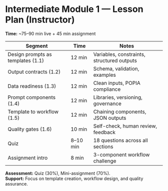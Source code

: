 # Intermediate Module 1 — Lesson Plan (Instructor)

**Time:** ~75–90 min live + 45 min assignment

| Segment                           | Time     | Notes                                      |
| --------------------------------- | -------- | ------------------------------------------ |
| Design prompts as templates (1.1) | 12 min   | Variables, constraints, structured outputs |
| Output contracts (1.2)            | 12 min   | Schema, validation, examples               |
| Data readiness (1.3)              | 12 min   | Clean inputs, POPIA compliance             |
| Prompt components (1.4)           | 12 min   | Libraries, versioning, governance          |
| Template to workflow (1.5)        | 12 min   | Chaining components, JSON outputs          |
| Quality gates (1.6)               | 10 min   | Self-check, human review, feedback         |
| Quiz                              | 8–10 min | 18 questions across all sections           |
| Assignment intro                  | 8 min    | 3-component workflow challenge             |

**Assessment:** Quiz (30%), Mini-assignment (70%).  
**Support:** Focus on template creation, workflow design, and quality assurance.
